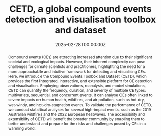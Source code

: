 ---
title: "CETD, a global compound events detection and visualisation toolbox and dataset"
authors:
- admin
- Mingfang Ting
- Kai Kornhuber
- Radley M. Horton
- Yaping Yang
- Yelin Jiang
author_notes:
- "Equal contribution"
- "Equal contribution"
date: "2025-02-28T00:00:00Z"
doi: "https://doi.org/10.1038/s41597-025-04530-x"

# Schedule page publish date (NOT publication's date).
publishDate: "2025-03-02T00:00:00Z"

# Publication type.
# Accepts a single type but formatted as a YAML list (for Hugo requirements).
# Enter a publication type from the CSL standard.
publication_types: ["article-journal"]

# Publication name and optional abbreviated publication name.
publication: "*Scientific Data*"
publication_short: ""

abstract: 'Compound events (CEs) are attracting increased attention due to their significant societal and ecological impacts. However, their inherent complexity can pose challenges for climate scientists and practitioners, highlighting the need for a more approachable and intuitive framework for detecting and visualising CEs. Here, we introduce the Compound Events Toolbox and Dataset (CETD), which provides the first integrated, interactive, and extensible platform for CE detection and visualisation. Employing observations, reanalysis, and model simulations, CETD can quantify the frequency, duration, and severity of multiple CE types: multivariate, sequential, and concurrent events. It can analyse CEs often linked to severe impacts on human health, wildfires, and air pollution, such as hot-dry, wet-windy, and hot-dry-stagnation events. To validate the performance of CETD, we conduct statistical analyses for several high-impact events, such as the 2019 Australian wildfires and the 2022 European heatwaves. The accessibility and extensibility of CETD will benefit the broader community by enabling them to better understand and prepare for the risks and challenges posed by CEs in a warming world.'

# Summary. An optional shortened abstract.
summary: 

tags:
- Compound Events
- Data
- Tool
featured: true

# links:
# - name: ""
#   url: ""
url_pdf: ''
url_code: ''
url_dataset: 'https://doi.org/10.6084/m9.figshare.27623715'
url_poster: ''
url_project: ''
url_slides: ''
url_source: ''
url_video: ''

# Featured image
# To use, add an image named `featured.jpg/png` to your page's folder. 
image:
  caption: 'Average number of days (a) and average peak severity (b) for each SREX region from 1951 to 2022'
  focal_point: ""
  preview_only: false

# Associated Projects (optional).
#   Associate this publication with one or more of your projects.
#   Simply enter your project's folder or file name without extension.
#   E.g. `internal-project` references `content/project/internal-project/index.md`.
#   Otherwise, set `projects: []`.
projects: []

# Slides (optional).
#   Associate this publication with Markdown slides.
#   Simply enter your slide deck's filename without extension.
#   E.g. `slides: "example"` references `content/slides/example/index.md`.
#   Otherwise, set `slides: ""`.
slides: example
---
